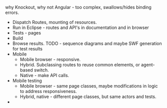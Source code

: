 why Knockout, why not Angular - too complex, swallows/hides binding errors.

* Dispatch Routes, mounting of resources. 
* Run in Eclipse - routes and API's in documentation and in browser
* Tests - pages
* Build
* Browse results. TODO - sequence diagrams and maybe SWF generation for test results
* Mobile
  * Mobile browser - responsive.
  * Hybrid. Subclassing routes to reuse common elements, or agent-based switch. 
  * Native - make API calls.
* Mobile testing
  * Mobile browser - same page classes, maybe modifications in logic to address responsiveness.
  * Hybrid, native - different page classes, but same actors and tests.
* 